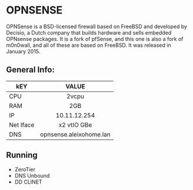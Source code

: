 # OPNSENSE

OPNSense is a BSD-licensed firewall based on FreeBSD and developed by Decisio, a Dutch company that builds hardware and sells embedded OPNsense packages. It is a fork of pfSense, and this one is also a fork of m0n0wall, and all of these are based on FreeBSD. It was released in January 2015.

## General Info:
| kEY   |      VALUE      |
|----------|:-------------:|
| CPU | 2vcpu |
| RAM |    2GB   |
| IP | 10.11.12.254 |
| Net Iface | x2 vtIO GBe |
| DNS | opnsense.aleixohome.lan |

## Running
- ZeroTier
- DNS Unbound
- DD CLINET